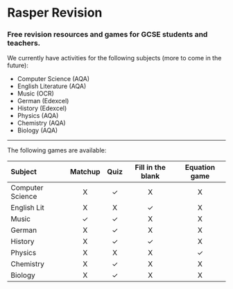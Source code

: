 # Rasper Revision
### Free revision resources and games for GCSE students and teachers.

We currently have activities for the following subjects (more to come in the future):
- Computer Science (AQA)
- English Literature (AQA)
- Music (OCR)
- German (Edexcel)
- History (Edexcel)
- Physics (AQA)
- Chemistry (AQA)
- Biology (AQA)

---

The following games are available:

| Subject | Matchup | Quiz | Fill in the blank | Equation game |
| :---        |    :----:   |    :----:   |    :----:   |    :----:   |
| Computer Science | X | ✓ | X | X |
| English Lit | X | X | ✓ | X |
| Music | ✓ | ✓ | X | X |
| German | X | ✓ | X | X |
| History| X | ✓ | ✓ | X |
| Physics | X | X | X | ✓ |
| Chemistry | X | ✓ | X | X |
| Biology | X | ✓ | X | X |
